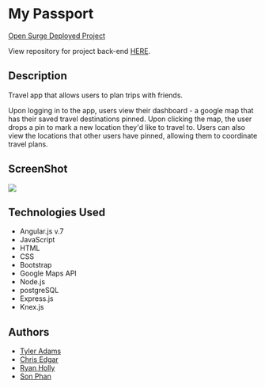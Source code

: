 # My Passport

[Open Surge Deployed Project](http://my-passport-app.surge.sh/)

View repository for project back-end [HERE](https://github.com/Ryanholly3/passport-app-api).

## Description
Travel app that allows users to plan trips with friends.

Upon logging in to the app, users view their dashboard - a google map that has their saved travel destinations pinned. Upon clicking the map, the user drops a pin to mark a new location they'd like to travel to. Users can also view the locations that other users have pinned, allowing them to coordinate travel plans.

## ScreenShot
![](/src/assets/img/ScreenShot.jpg)

## Technologies Used
* Angular.js v.7
* JavaScript
* HTML
* CSS
* Bootstrap
* Google Maps API
* Node.js
* postgreSQL
* Express.js
* Knex.js

## Authors
* [Tyler Adams](https://github.com/tadams9145)
* [Chris Edgar](https://github.com/verzetem)
* [Ryan Holly](https://github.com/Ryanholly3)
* [Son Phan](https://github.com/svphan1)
